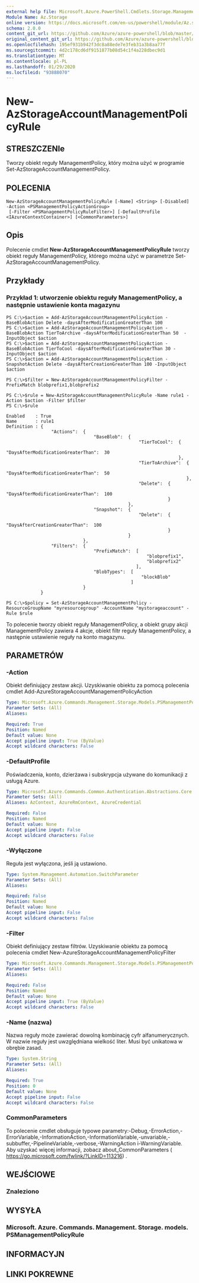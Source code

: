 ```yaml
---
external help file: Microsoft.Azure.PowerShell.Cmdlets.Storage.Management.dll-Help.xml
Module Name: Az.Storage
online version: https://docs.microsoft.com/en-us/powershell/module/Az.storage/new-Azstorageaccountmanagementpolicyrule
schema: 2.0.0
content_git_url: https://github.com/Azure/azure-powershell/blob/master/src/Storage/Storage.Management/help/New-AzStorageAccountManagementPolicyRule.md
original_content_git_url: https://github.com/Azure/azure-powershell/blob/master/src/Storage/Storage.Management/help/New-AzStorageAccountManagementPolicyRule.md
ms.openlocfilehash: 195ef931b942f3dc8a88ede7e3feb31a3b8aa77f
ms.sourcegitcommit: 4d2c178cd6df9151877b08d54c1f4a228dbec9d1
ms.translationtype: MT
ms.contentlocale: pl-PL
ms.lasthandoff: 01/29/2020
ms.locfileid: "93888070"
---
```

# New-AzStorageAccountManagementPolicyRule

## STRESZCZENIe
Tworzy obiekt reguły ManagementPolicy, który można użyć w programie Set-AzStorageAccountManagementPolicy.

## POLECENIA

```
New-AzStorageAccountManagementPolicyRule [-Name] <String> [-Disabled] -Action <PSManagementPolicyActionGroup>
 [-Filter <PSManagementPolicyRuleFilter>] [-DefaultProfile <IAzureContextContainer>] [<CommonParameters>]
```

## Opis
Polecenie cmdlet **New-AzStorageAccountManagementPolicyRule** tworzy obiekt reguły ManagementPolicy, którego można użyć w parametrze Set-AzStorageAccountManagementPolicy.

## Przykłady

### Przykład 1: utworzenie obiektu reguły ManagementPolicy, a następnie ustawienie konta magazynu
```
PS C:\>$action = Add-AzStorageAccountManagementPolicyAction -BaseBlobAction Delete -daysAfterModificationGreaterThan 100
PS C:\>$action = Add-AzStorageAccountManagementPolicyAction -BaseBlobAction TierToArchive -daysAfterModificationGreaterThan 50  -InputObject $action
PS C:\>$action = Add-AzStorageAccountManagementPolicyAction -BaseBlobAction TierToCool -daysAfterModificationGreaterThan 30 -InputObject $action
PS C:\>$action = Add-AzStorageAccountManagementPolicyAction -SnapshotAction Delete -daysAfterCreationGreaterThan 100 -InputObject $action

PS C:\>$filter = New-AzStorageAccountManagementPolicyFilter -PrefixMatch blobprefix1,blobprefix2

PS C:\>$rule = New-AzStorageAccountManagementPolicyRule -Name rule1 -Action $action -Filter $filter
PS C:\>$rule

Enabled    : True
Name       : rule1
Definition : {
                 "Actions":  {
                                 "BaseBlob":  {
                                                  "TierToCool":  {
                                                                     "DaysAfterModificationGreaterThan":  30
                                                                 },
                                                  "TierToArchive":  {
                                                                        "DaysAfterModificationGreaterThan":  50
                                                                    },
                                                  "Delete":  {
                                                                 "DaysAfterModificationGreaterThan":  100
                                                             }
                                              },
                                 "Snapshot":  {
                                                  "Delete":  {
                                                                 "DaysAfterCreationGreaterThan":  100
                                                             }
                                              }
                             },
                 "Filters":  {
                                 "PrefixMatch":  [
                                                     "blobprefix1",
                                                     "blobprefix2"
                                                 ],
                                 "BlobTypes":  [
                                                   "blockBlob"
                                               ]
                             }
             }

PS C:\>$policy = Set-AzStorageAccountManagementPolicy -ResourceGroupName "myresourcegroup" -AccountName "mystorageaccount" -Rule $rule
```

To polecenie tworzy obiekt reguły ManagementPolicy, a obiekt grupy akcji ManagementPolicy zawiera 4 akcje, obiekt filtr reguły ManagementPolicy, a następnie ustawienie reguły na konto magazynu.

## PARAMETRÓW

### -Action
Obiekt definiujący zestaw akcji.
Uzyskiwanie obiektu za pomocą polecenia cmdlet Add-AzureStorageAccountManagementPolicyAction

```yaml
Type: Microsoft.Azure.Commands.Management.Storage.Models.PSManagementPolicyActionGroup
Parameter Sets: (All)
Aliases:

Required: True
Position: Named
Default value: None
Accept pipeline input: True (ByValue)
Accept wildcard characters: False
```

### -DefaultProfile
Poświadczenia, konto, dzierżawa i subskrypcja używane do komunikacji z usługą Azure.

```yaml
Type: Microsoft.Azure.Commands.Common.Authentication.Abstractions.Core.IAzureContextContainer
Parameter Sets: (All)
Aliases: AzContext, AzureRmContext, AzureCredential

Required: False
Position: Named
Default value: None
Accept pipeline input: False
Accept wildcard characters: False
```

### -Wyłączone
Reguła jest wyłączona, jeśli ją ustawiono.

```yaml
Type: System.Management.Automation.SwitchParameter
Parameter Sets: (All)
Aliases:

Required: False
Position: Named
Default value: None
Accept pipeline input: False
Accept wildcard characters: False
```

### -Filter
Obiekt definiujący zestaw filtrów.
Uzyskiwanie obiektu za pomocą polecenia cmdlet New-AzureStorageAccountManagementPolicyFilter

```yaml
Type: Microsoft.Azure.Commands.Management.Storage.Models.PSManagementPolicyRuleFilter
Parameter Sets: (All)
Aliases:

Required: False
Position: Named
Default value: None
Accept pipeline input: True (ByValue)
Accept wildcard characters: False
```

### -Name (nazwa)
Nazwa reguły może zawierać dowolną kombinację cyfr alfanumerycznych.
W nazwie reguły jest uwzględniana wielkość liter.
Musi być unikatowa w obrębie zasad.

```yaml
Type: System.String
Parameter Sets: (All)
Aliases:

Required: True
Position: 0
Default value: None
Accept pipeline input: False
Accept wildcard characters: False
```

### CommonParameters
To polecenie cmdlet obsługuje typowe parametry:-Debug,-ErrorAction,-ErrorVariable,-InformationAction,-InformationVariable,-unvariable,-subbuffer,-PipelineVariable,-verbose,-WarningAction i-WarningVariable. Aby uzyskać więcej informacji, zobacz about_CommonParameters ( https://go.microsoft.com/fwlink/?LinkID=113216) .

## WEJŚCIOWE

### Znaleziono

## WYSYŁA

### Microsoft. Azure. Commands. Management. Storage. models. PSManagementPolicyRule

## INFORMACYJN

## LINKI POKREWNE
